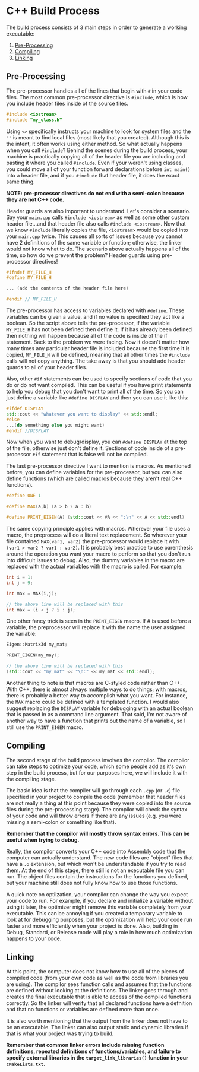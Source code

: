 # C++ Build Process
The build process consists of 3 main steps in order to generate a working 
executable:

  1. [Pre-Processing](#pre-processing)
  2. [Compiling](#compiling)
  3. [Linking](#linking)

## Pre-Processing
The pre-processor handles all of the lines that begin with `#` in your code 
files. The most common pre-processor directive is `#include`, which is how you 
include header files inside of the source files.
```cpp
#include <iostream>
#include "my_class.h"
```

Using `<>` specifically instructs your machine to look for system files and the 
`""` is meant to find local files (most likely that you created). Although this 
is the intent, it often works using either method. So what actually happens 
when you call `#include`? Behind the scenes during the build process, your 
machine is practically copying all of the header file you are including and 
pasting it where you called `#include`. Even if your weren't using classes, you 
could move all of your function forward declarations before `int main()` into a 
header file, and if you `#include` that header file, it does the exact same 
thing.

**NOTE: pre-processor directives do not end with a semi-colon because they are 
not C++ code.**

Header guards are also important to understand. Let's consider a scenario. Say 
your `main.cpp` calls `#include <iostream>` as well as some other custom header 
file...and that header file also calls `#include <iostream>`. Now that we know 
`#include` literally copies the file, `<iostream>` would be copied into your 
`main.cpp` twice. This causes all sorts of issues because you cannot have 2 
definitions of the same variable or function; otherwise, the linker would not 
know what to do. The scenario above actually happens all of the time, so how do 
we prevent the problem? Header guards using pre-processor directives!
```cpp
#ifndef MY_FILE_H
#define MY_FILE_H

... (add the contents of the header file here)

#endif // MY_FILE_H
```

The pre-processor has access to variables declared with `#define`. These 
variables can be given a value, and if no value is specified they act like a 
boolean. So the script above tells the pre-processor, if the variable 
`MY_FILE_H` has not been defined then define it. If it has already been defined 
then nothing will happen because all of the code is inside of the if statement. 
Back to the problem we were facing. Now it doesn't matter how many times any 
particular header file is included because the first time it is copied, 
`MY_FILE_H` will be defined, meaning that all other times the `#include` calls 
will not copy anything. The take away is that you should add header guards to 
all of your header files.

Also, other `#if` statements can be used to specify sections of code that you 
do or do not want compiled. This can be useful if you have print statements to 
help you debug that you don't want to print all of the time. So you can just 
define a variable like `#define DISPLAY` and then you can use it like this:
```cpp
#ifdef DISPLAY
std::cout << "whatever you want to display" << std::endl;
#else
...(do something else you might want)
#endif //DISPLAY
```

Now when you want to debug/display, you can `#define DISPLAY` at the top of the 
file, otherwise just don't define it. Sections of code inside of a 
pre-processor `#if` statement that is false will not be compiled.

The last pre-processor directive I want to mention is macros. As mentioned
before, you can define variables for the pre-processor, but you can also define 
functions (which are called macros because they aren't real C++ functions).
```cpp
#define ONE 1

#define MAX(a,b) (a > b ? a : b)

#define PRINT_EIGEN(A) (std::cout << #A << ":\n" << A << std::endl)
```

The same copying principle applies with macros. Wherever your file uses a 
macro, the preprocess will do a literal text replacement. So wherever your file 
contained `MAX(var1, var2)` the pre-processor would replace it with `(var1 >
var2 ? var1 : var2)`. It is probably best practice to use parenthesis around 
the operation you want your macro to perform so that you don't run into 
difficult issues to debug. Also, the dummy variables in the macro are replaced 
with the actual variables with the macro is called. For example:
```cpp
int i = 1;
int j = 9;

int max = MAX(i,j);

// the above line will be replaced with this
int max = (i < j ? i : j);
```

One other fancy trick is seen in the `PRINT_EIGEN` macro. If # is used before a 
variable, the preprocessor will replace it with the name the user assigned the 
variable:
```cpp
Eigen::Matrix3d my_mat;

PRINT_EIGEN(my_may);

// the above line will be replaced with this
(std::cout << "my_mat" << "\n:" << my_mat << std::endl);
```

Another thing to note is that macros are C-styled code rather than C++. With 
C++, there is almost always multiple ways to do things; with macros, there is 
probably a better way to accomplish what you want. For instance, the `MAX` 
macro could be defined with a templated function. I would also suggest 
replacing the `DISPLAY` variable for debugging with an actual boolean that is 
passed in as a command line argument. That said, I'm not aware of another way 
to have a function that prints out the name of a variable, so I still use the 
`PRINT_EIGEN` macro.

## Compiling
The second stage of the build process involves the compilor. The compilor can 
take steps to optimize your code, which some people add as it's own step in the 
build process, but for our purposes here, we will include it with the compiling 
stage. 

The basic idea is that the compiler will go through each `.cpp` (or `.c`) file 
specified in your project to compile the code (remember that header files are 
not really a thing at this point because they were copied into the source files 
during the pre-processing stage). The compilor will check the syntax of your 
code and will throw errors if there are any issues (e.g. you were missing a 
semi-colon or something like that).

**Remember that the compilor will mostly throw syntax errors. This can be 
useful when trying to debug.**

Really, the compilor converts your C++ code into Assembly code that the 
computer can actually understand. The new code files are "object" files that 
have a `.o` extension, but which won't be understandable if you try to read 
them. At the end of this stage, there still is not an executable file you can 
run. The object files contain the instructions for the functions you defined, 
but your machine still does not fully know how to use those functions.

A quick note on optiization, your compilor can change the way you expect your 
code to run. For example, if you declare and initialize a variable without using
it later, the optimizer might remove this variable completely from your 
executable. This can be annoying if you created a temporary variable to look at 
for debugging purposes, but the optimization will help your code run faster and 
more efficiently when your project is done. Also, building in Debug, Standard, 
or Release mode will play a role in how much optimization happens to your code. 

## Linking
At this point, the computer does not know how to use all of the pieces of 
compiled code (from your own code as well as the code from libraries you are 
using). The compilor sees function calls and assumes that the functions are 
defined without looking at the definitions. The linker goes through and creates 
the final executable that is able to access of the compiled functions 
correctly. So the linker will verify that all declared functions have a 
defnition and that no functions or variables are defined more than once.

It is also worth mentioning that the output from the linker does not have to be 
an executable. The linker can also output static and dynamic libraries if that 
is what your project was trying to build.

**Remember that common linker errors include missing function definitions, 
repeated definitions of functions/variables, and failure to specify external 
libraries in the `target_link_libraries()` function in your `CMakeLists.txt`.**
